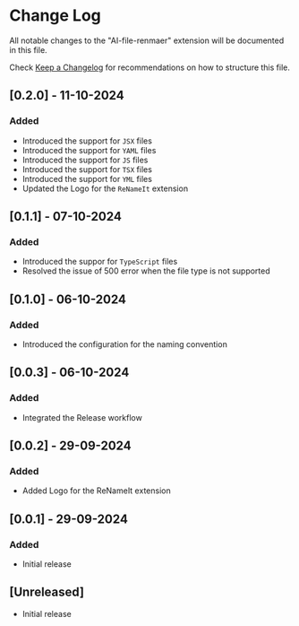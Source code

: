 # Change Log

All notable changes to the "AI-file-renmaer" extension will be documented in this file.

Check [Keep a Changelog](http://keepachangelog.com/) for recommendations on how to structure this file.

## [0.2.0] - 11-10-2024

### Added
 
- Introduced the support for `JSX` files
- Introduced the support for `YAML` files
- Introduced the support for `JS` files
- Introduced the support for `TSX` files
- Introduced the support for `YML` files
- Updated the Logo for the `ReNameIt` extension

## [0.1.1] - 07-10-2024

### Added 

- Introduced the suppor for `TypeScript` files 
- Resolved the issue of 500 error when the file type is not supported

## [0.1.0] - 06-10-2024

### Added 

- Introduced the configuration for the naming convention

## [0.0.3] - 06-10-2024

### Added
 
- Integrated the Release workflow

## [0.0.2] - 29-09-2024

### Added

- Added Logo for the ReNameIt extension

## [0.0.1] - 29-09-2024

### Added

- Initial release

## [Unreleased]

- Initial release